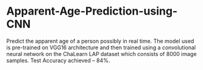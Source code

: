 # Apparent-Age-Prediction-using-CNN
Predict the apparent age of a person possibly in real time. The model used is pre-trained on VGG16 architecture and then trained using a convolutional neural network on the ChaLearn LAP dataset which consists of 8000 image samples. Test Accuracy achieved – 84%.
